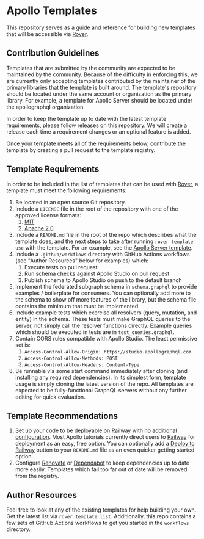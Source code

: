 # Apollo Templates

This repository serves as a guide and reference for building new templates that will be accessible via [Rover].

## Contribution Guidelines

Templates that are submitted by the community are expected to be maintained by the community. Because of the difficulty in enforcing this, we are currently only accepting templates contributed by the maintainer of the primary libraries that the template is built around. The template's repository should be located under the same account or organization as the primary library. For example, a template for Apollo Server should be located under the apollographql organization.

In order to keep the template up to date with the latest template requirements, please follow releases on this repository. We will create a release each time a requirement changes or an optional feature is added.

Once your template meets all of the requirements below, contribute the template by creating a pull request to the template registry.

<!-- TODO: Link to registry -->

## Template Requirements

In order to be included in the list of templates that can be used with [Rover], a template must meet the following requirements:

1. Be located in an open source Git repository.
2. Include a `LICENSE` file in the root of the repository with one of the approved license formats:
   1. [MIT]
   2. [Apache 2.0]
3. Include a `README.md` file in the root of the repo which describes what the template does, and the next steps to take after running `rover template use` with the template. For an example, see the [Apollo Server template].
4. Include a `.github/workflows` directory with GitHub Actions workflows (see "Author Resources" below for examples) which:
   1. Execute tests on pull request
   2. Run schema checks against Apollo Studio on pull request
   3. Publish schema to Apollo Studio on push to the default branch
5. Implement the federated subgraph schema in `schema.graphql` to provide examples / boilerplate for consumers. You can optionally add more to the schema to show off more features of the library, but the schema file contains the minimum that must be implemented.
6. Include example tests which exercise all resolvers (query, mutation, and entity) in the schema. These tests must make GraphQL queries to the server, not simply call the resolver functions directly. Example queries which should be executed in tests are in `test_queries.graphql`.
7. Contain CORS rules compatible with Apollo Studio. The least permissive set is:
   1. `Access-Control-Allow-Origin: https://studio.apollographql.com`
   2. `Access-Control-Allow-Methods: POST`
   3. `Access-Control-Allow-Headers: Content-Type`
8. Be runnable via some start command immediately after cloning (and installing any required dependencies). In its simplest form, template usage is simply cloning the latest version of the repo. All templates are expected to be fully-functional GraphQL servers without any further editing for quick evaluation.

## Template Recommendations

1. Set up your code to be deployable on [Railway] with [no additional configuration](https://docs.railway.app/deploy/builds). Most Apollo tutorials currently direct users to [Railway] for deployment as an easy, free option. You can optionally add a [Deploy to Railway] button to your `README.md` file as an even quicker getting started option.
2. Configure [Renovate] or [Dependabot] to keep dependencies up to date more easily. Templates which fall too far out of date will be removed from the registry.

## Author Resources

Feel free to look at any of the existing templates for help building your own. Get the latest list via `rover template list`. Additionally, this repo contains a few sets of GitHub Actions workflows to get you started in the `workflows` directory.

[Rover]: https://github.com/apollographql/rover
[Apollo Server template]: https://github.com/apollographql/subgraph-template-javascript-apollo-server-boilerplate
[MIT]: https://opensource.org/licenses/MIT
[Apache 2.0]: https://opensource.org/licenses/Apache-2.0
[Railway]: https://railway.app
[Deploy to Railway]: https://railway.app/button
[Renovate]: https://docs.renovatebot.com
[Dependabot]: https://docs.github.com/en/code-security/supply-chain-security/keeping-your-dependencies-updated-automatically